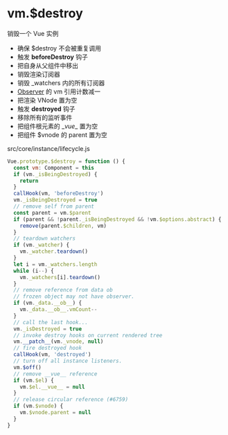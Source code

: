 # vm.$destroy

销毁一个 Vue 实例

- 确保 $destroy 不会被重复调用
- 触发 **beforeDestroy** 钩子
- 把自身从父组件中移出
- 销毁渲染订阅器
- 销毁 _watchers 内的所有订阅器
- [Observer](../00-Vue/01-Vue-core/reactive/01-observe.md) 的 vm 引用计数减一
- 把渲染 VNode 置为空
- 触发 **destroyed** 钩子
- 移除所有的监听事件
- 把组件根元素的 \__vue__ 置为空
- 把组件 $vnode 的 parent 置为空

src/core/instance/lifecycle.js

```js
Vue.prototype.$destroy = function () {
  const vm: Component = this
  if (vm._isBeingDestroyed) {
    return
  }
  callHook(vm, 'beforeDestroy')
  vm._isBeingDestroyed = true
  // remove self from parent
  const parent = vm.$parent
  if (parent && !parent._isBeingDestroyed && !vm.$options.abstract) {
    remove(parent.$children, vm)
  }
  // teardown watchers
  if (vm._watcher) {
    vm._watcher.teardown()
  }
  let i = vm._watchers.length
  while (i--) {
    vm._watchers[i].teardown()
  }
  // remove reference from data ob
  // frozen object may not have observer.
  if (vm._data.__ob__) {
    vm._data.__ob__.vmCount--
  }
  // call the last hook...
  vm._isDestroyed = true
  // invoke destroy hooks on current rendered tree
  vm.__patch__(vm._vnode, null)
  // fire destroyed hook
  callHook(vm, 'destroyed')
  // turn off all instance listeners.
  vm.$off()
  // remove __vue__ reference
  if (vm.$el) {
    vm.$el.__vue__ = null
  }
  // release circular reference (#6759)
  if (vm.$vnode) {
    vm.$vnode.parent = null
  }
}
  ```